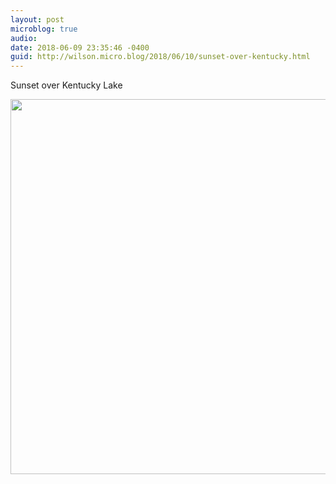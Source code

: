 ```yaml
---
layout: post
microblog: true
audio: 
date: 2018-06-09 23:35:46 -0400
guid: http://wilson.micro.blog/2018/06/10/sunset-over-kentucky.html
---
```

Sunset over Kentucky Lake

<img src="http://wilson.micro.blog/uploads/2018/499dc40c86.jpg" width="600" height="600" />
